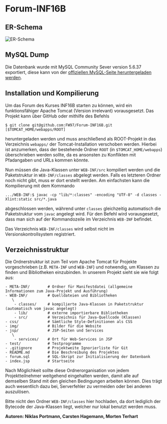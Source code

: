 # Forum-INF16B

## ER-Schema

![ER-Schema](https://i.imgur.com/BoJxF6s.png) 

## MySQL Dump
Die Datenbank wurde mit MySQL Community Sever version 5.6.37 exportiert, diese kann von der
[offiziellen MySQL-Seite heruntergeladen werden](https://dev.mysql.com/downloads/mysql/5.6.html#downloads).

## Installation und Kompilierung
Um das Forum des Kurses INF16B starten zu können, wird ein funktionsfähiger Apache Tomcat (Version irrelevant)
vorausgesetzt. Das Projekt kann über GitHub oder mithilfe des Befehls

```text
$ git clone git@github.com:FW97/Forum-INF16B.git [$TOMCAT_HOME/webapps/ROOT]
```

heruntergeladen werden und muss anschließend als ROOT-Projekt in das Verzeichnis `webapps/` der Tomcat-Installation
verschoben werden. Hierbei ist anzumerken, dass der bestehende Ordner `ROOT` (in `$TOMCAT_HOME/webapps`) überschrieben
werden sollte, da es ansonsten zu Konflikten mit Pfadangaben und URLs kommen könnte.

Nun müssen die Java-Klassen unter `WEB-INF/src` kompiliert werden und die Paketstruktur in `WEB-INF/classes`
abgelegt werden. Falls es letzteren Ordner noch nicht gibt, muss er dort erstellt werden. Am einfachsten kann
die Kompilierung mit dem Kommando

```text
.../WEB-INF:$ javac -cp "lib/*:classes" -encoding "UTF-8" -d classes -Xlint:static src/*.java
```

abgeschlossen werden, während unter `classes` gleichzeitig automatisch die Paketstruktur vom `javac` angelegt wird.
Für den Befehl wird vorausgesetzt, dass man sich auf der Kommandozeile im Verzeichnis `WEB-INF` befindet.

Das Verzeichnis `WEB-INF/classes` wird selbst nicht im Versionskontrollsystem registriert.


## Verzeichnisstruktur
Die Ordnerstruktur ist zum Teil vom Apache Tomcat für Projekte vorgeschrieben (z.B. `META-INF` und `WEB-INF`)
und notwendig, um Klassen zu finden und Bibliotheken einzubinden. In unserem Projekt sieht sie wie folgt aus:

```text
- META-INF/        # Ordner für Manifestdatei (allgemeine Informationen zum Java-Projekt und Ausführung)
- WEB-INF/         # Quelldateien und Bibliotheken
   \
    - classes/     # kompilierte Java-Klassen in Paketstruktur (automatisch vom javac angelegt)
    - lib/         # externe importierbare Bibliotheken
    - src/         # Verzeichnis für Java-Quellcode (Klassen)
- css/             # Sämtliche Style-Definitionen als CSS
- img/             # Bilder für die Website
- jsp/             # JSP-Seiten und Services
   \
    - services/    # Ort für Web-Services in JSP
- test/            # Testprogramme
- .gitignore       # Projektweite Ignorierliste für Git
- README.md        # Die Beschreibung des Projektes
- forum.sql        # SQL-Skript zur Initialisierung der Datenbank
- index.jsp        # Startseite
```

Nach Möglichkeit sollte diese Ordnerorganisation von jedem Projektteilnehmer weitgehend eingehalten werden, damit
alle auf demselben Stand mit den gleichen Bedingungen arbeiten können. Dies trägt auch wesentlich dazu bei, Serverfehler
zu vermeiden oder bei anderen auszulösen.

Bitte nicht den Ordner `WEB-INF/classes` hier hochladen, da dort lediglich der Bytecode der Java-Klassen liegt,
welcher nur lokal benutzt werden muss.

**Autoren: Niklas Portmann, Carsten Hagemann, Morten Terhart**
